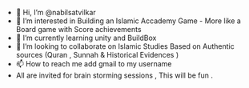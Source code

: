 - 👋 Hi, I’m @nabilsatvilkar
- 👀 I’m interested in Building an Islamic Accademy Game - More like a Board game with Score achievements 
- 🌱 I’m currently learning unity and BuildBox
- 💞️ I’m looking to collaborate on Islamic Studies Based on Authentic sources (Quran , Sunnah & Historical Evidences )
- 📫 How to reach me add gmail to my username
-    All are invited for brain storming sessions , This will be fun .
<!---
nabilsatvilkar This repository is special to me because ill time to time learn and feed assests in it 
--->
